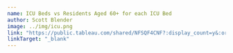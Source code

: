 ```yaml
---
name: ICU Beds vs Residents Aged 60+ for each ICU Bed
author: Scott Blender
image: ../img/icu.png
link: "https://public.tableau.com/shared/NFSQF4CNF?:display_count=y&:origin=viz_share_link"
linkTarget: "_blank"
---
```

